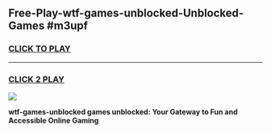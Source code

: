 
## Free-Play-wtf-games-unblocked-Unblocked-Games #m3upf
<h3>
<a href="https://news.freeplayer.one?title=wtf-games-unblocked&ref=8M">CLICK TO PLAY</a></h3>
<hr>

<h3>
<a href="https://news.freeplayer.one?title=wtf-games-unblocked&ref=8M">CLICK 2 PLAY</a>
  
</h3>

<a href="https://news.freeplayer.one?title=wtf-games-unblocked&ref=8M"><img src="https://clearcache.store/games.png"></a>


**wtf-games-unblocked games unblocked: Your Gateway to Fun and Accessible Online Gaming**
